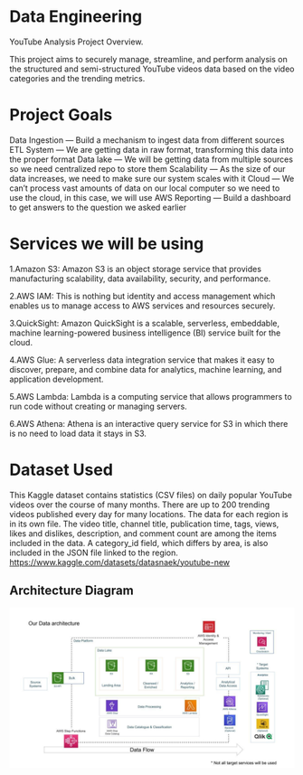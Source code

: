 # Data Engineering 
YouTube Analysis Project Overview.

This project aims to securely manage, streamline, and perform analysis on the structured and semi-structured YouTube videos data based on the video categories and the trending metrics.

# Project Goals
Data Ingestion — Build a mechanism to ingest data from different sources
ETL System — We are getting data in raw format, transforming this data into the proper format
Data lake — We will be getting data from multiple sources so we need centralized repo to store them
Scalability — As the size of our data increases, we need to make sure our system scales with it
Cloud — We can’t process vast amounts of data on our local computer so we need to use the cloud, in this case, we will use AWS
Reporting — Build a dashboard to get answers to the question we asked earlier
# Services we will be using
1.Amazon S3: Amazon S3 is an object storage service that provides manufacturing scalability, data availability, security, and performance.

2.AWS IAM: This is nothing but identity and access management which enables us to manage access to AWS services and resources securely.

3.QuickSight: Amazon QuickSight is a scalable, serverless, embeddable, machine learning-powered business intelligence (BI) service built for the cloud.

4.AWS Glue: A serverless data integration service that makes it easy to discover, prepare, and combine data for analytics, machine learning, and application development.

5.AWS Lambda: Lambda is a computing service that allows programmers to run code without creating or managing servers.

6.AWS Athena: Athena is an interactive query service for S3 in which there is no need to load data it stays in S3.
# Dataset Used
This Kaggle dataset contains statistics (CSV files) on daily popular YouTube videos over the course of many months. There are up to 200 trending videos published every day for many locations. The data for each region is in its own file. The video title, channel title, publication time, tags, views, likes and dislikes, description, and comment count are among the items included in the data. A category_id field, which differs by area, is also included in the JSON file linked to the region.
https://www.kaggle.com/datasets/datasnaek/youtube-new

## Architecture Diagram
<img width="1163" alt="Screenshot 2023-03-16 at 15 17 22" src ="https://github.com/rajkumarr1977/Data-Engineering-YouTube-Analysis-/blob/main/architecture.jpeg">


